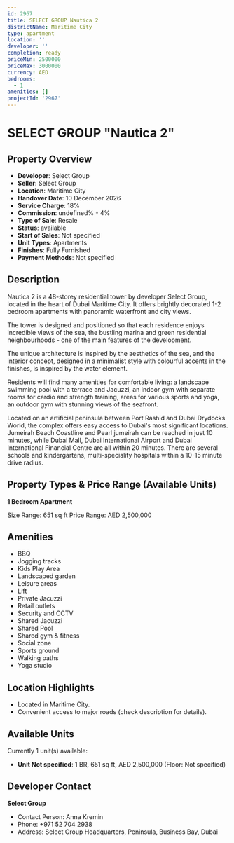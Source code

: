 ```yaml
---
id: 2967
title: SELECT GROUP Nautica 2
districtName: Maritime City
type: apartment
location: ''
developer: ''
completion: ready
priceMin: 2500000
priceMax: 3000000
currency: AED
bedrooms:
  - 1
amenities: []
projectId: '2967'
---
```


# SELECT GROUP "Nautica 2"

## Property Overview
- **Developer**: Select Group
- **Seller**: Select Group
- **Location**: Maritime City
- **Handover Date**: 10 December 2026
- **Service Charge**: 18%
- **Commission**: undefined% - 4%
- **Type of Sale**: Resale
- **Status**: available
- **Start of Sales**: Not specified
- **Unit Types**: Apartments
- **Finishes**: Fully Furnished
- **Payment Methods**: Not specified

## Description
Nautica 2 is a 48-storey residential tower by developer Select Group, located in the heart of Dubai Maritime City. It offers brightly decorated 1-2 bedroom apartments with panoramic waterfront and city views.

The tower is designed and positioned so that each residence enjoys incredible views of the sea, the bustling marina and green residential neighbourhoods - one of the main features of the development.

The unique architecture is inspired by the aesthetics of the sea, and the interior concept, designed in a minimalist style with colourful accents in the finishes, is inspired by the water element.

Residents will find many amenities for comfortable living: a landscape swimming pool with a terrace and Jacuzzi, an indoor gym with separate rooms for cardio and strength training, areas for various sports and yoga, an outdoor gym with stunning views of the seafront.

Located on an artificial peninsula between Port Rashid and Dubai Drydocks World, the complex offers easy access to Dubai's most significant locations. Jumeirah Beach Coastline and Pearl jumeirah can be reached in just 10 minutes, while Dubai Mall, Dubai International Airport and Dubai International Financial Centre are all within 20 minutes. There are several schools and kindergartens, multi-speciality hospitals within a 10-15 minute drive radius.

## Property Types & Price Range (Available Units)
**1 Bedroom Apartment**

Size Range: 651 sq ft
Price Range: AED 2,500,000

## Amenities
- BBQ
- Jogging tracks
- Kids Play Area
- Landscaped garden
- Leisure areas
- Lift
- Private Jacuzzi
- Retail outlets
- Security and CCTV
- Shared Jacuzzi
- Shared Pool
- Shared gym & fitness
- Social zone
- Sports ground
- Walking paths
- Yoga studio

## Location Highlights
- Located in Maritime City.
- Convenient access to major roads (check description for details).

## Available Units
Currently 1 unit(s) available:
- **Unit Not specified**: 1 BR, 651 sq ft, AED 2,500,000 (Floor: Not specified)

## Developer Contact
**Select Group**
- Contact Person: Anna Kremin
- Phone: +971 52 704 2938
- Address: Select Group Headquarters, Peninsula, Business Bay, Dubai
